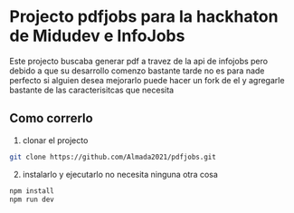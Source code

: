 # Projecto pdfjobs para la hackhaton de Midudev e InfoJobs

Este projecto buscaba generar pdf a travez de la api de infojobs pero debido a que su desarrollo comenzo bastante tarde no es para nade perfecto si alguien desea mejorarlo puede hacer un fork de el y agregarle bastante de las caracterisitcas que necesita

## Como correrlo
1. clonar el projecto
```bash
git clone https://github.com/Almada2021/pdfjobs.git
```
2. instalarlo y ejecutarlo no necesita ninguna otra cosa
```bash
npm install
npm run dev
```
